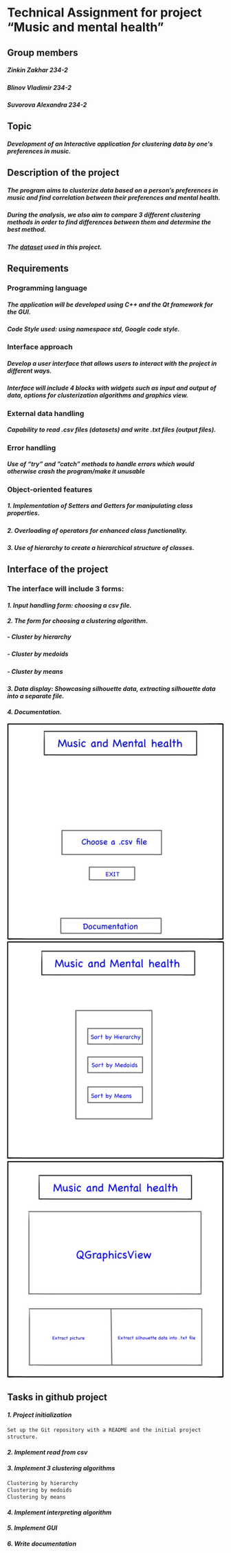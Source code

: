 # Technical Assignment for project “Music and mental health”
## Group members
##### _Zinkin Zakhar 234-2_
##### _Blinov Vladimir 234-2_
##### _Suvorova Alexandra 234-2_
## Topic
#### _Development of an Interactive application for clustering data by one's preferences in music._
## Description of the project
##### _The program aims to clusterize data based on a person’s preferences in music and find correlation between their preferences and mental health._ 
##### _During the analysis, we also aim to compare 3 different clustering methods in order to find differences between them and determine the best method._
##### _The [dataset](https://www.kaggle.com/datasets/catherinerasgaitis/mxmh-survey-results/data) used in this project._
## Requirements
### Programming language
##### _The application will be developed using C++ and the Qt framework for the GUI._
##### _Code Style used: using namespace std, Google code style._
### Interface approach
##### _Develop a user interface that allows users to interact with the project in different ways._
##### _Interface will include 4 blocks with widgets such as input and output of data, options for clusterization algorithms and graphics view._  
### External data handling
##### _Capability to read .csv files (datasets) and write .txt files (output files)._
### Error handling
##### _Use of “try” and ”catch” methods to handle errors which would otherwise crash the program/make it unusable_
### Object-oriented features
##### _1. Implementation of Setters and Getters for manipulating class properties._
##### _2. Overloading of operators for enhanced class functionality._
##### _3. Use of hierarchy to create a hierarchical structure of classes._
## Interface of the project
### The interface will include 3 forms:
#### _1.	Input handling form: choosing a csv file._
#### _2.	The form for choosing a clustering algorithm._
##### _-	Cluster by hierarchy_
##### _-	Cluster by medoids_
##### _-	Cluster by means_
#### _3.	Data display: Showcasing silhouette data, extracting silhouette data into a separate file._
#### _4.    Documentation._
![Screenshot of a plan of the interface part 3](https://github.com/Lunciare/myproject_cpp2024/blob/master/3.jpg)
![Screenshot of a plan of the interface part 2](https://github.com/Lunciare/myproject_cpp2024/blob/master/2.jpg)
![Screenshot of a plan of the interface part 1](https://github.com/Lunciare/myproject_cpp2024/blob/master/1.jpg)
## Tasks in github project
#### _1. Project initialization_
    Set up the Git repository with a README and the initial project structure.
#### _2. Implement read from csv_
#### _3. Implement 3 clustering algorithms_
    Clustering by hierarchy
    Clustering by medoids
    Clustering by means
#### _4. Implement interpreting algorithm_
#### _5. Implement GUI_
#### _6. Write documentation_
